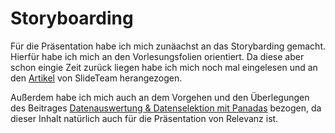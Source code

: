 # Storyboarding
Für die Präsentation habe ich mich zunäachst an das Storybarding gemacht. Hierfür habe ich mich an den Vorlesungsfolien orientiert. Da diese aber schon eingie Zeit zurück liegen habe ich mich noch mal eingelesen und an den [Artikel](https://www.slideteam.net/blog/how-to-storyboard-powerpoint-prasentation-produkteinfuhrung?lang=Germano) von SlideTeam herangezogen.

Außerdem habe ich mich auch an dem Vorgehen und den Überlegungen des Beitrages [Datenauswertung & Datenselektion mit Panadas](/Users/marenabele/opt/anaconda3/envs/jbook/dokumentation/dokumentation_ted/Datenauswertung_und_Datenselektion_mit_Pandas.md) bezogen, da dieser Inhalt natürlich auch für die Präsentation von Relevanz ist. 

